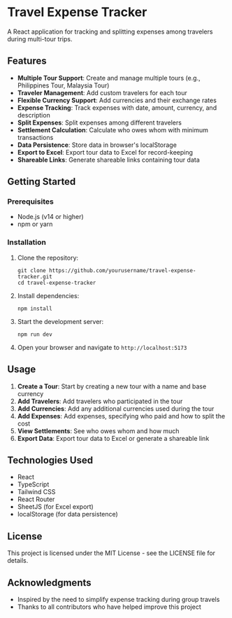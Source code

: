 # Travel Expense Tracker

A React application for tracking and splitting expenses among travelers during multi-tour trips.

## Features

- **Multiple Tour Support**: Create and manage multiple tours (e.g., Philippines Tour, Malaysia Tour)
- **Traveler Management**: Add custom travelers for each tour
- **Flexible Currency Support**: Add currencies and their exchange rates
- **Expense Tracking**: Track expenses with date, amount, currency, and description
- **Split Expenses**: Split expenses among different travelers
- **Settlement Calculation**: Calculate who owes whom with minimum transactions
- **Data Persistence**: Store data in browser's localStorage
- **Export to Excel**: Export tour data to Excel for record-keeping
- **Shareable Links**: Generate shareable links containing tour data

## Getting Started

### Prerequisites

- Node.js (v14 or higher)
- npm or yarn

### Installation

1. Clone the repository:

   ```
   git clone https://github.com/yourusername/travel-expense-tracker.git
   cd travel-expense-tracker
   ```

2. Install dependencies:

   ```
   npm install
   ```

3. Start the development server:

   ```
   npm run dev
   ```

4. Open your browser and navigate to `http://localhost:5173`

## Usage

1. **Create a Tour**: Start by creating a new tour with a name and base currency
2. **Add Travelers**: Add travelers who participated in the tour
3. **Add Currencies**: Add any additional currencies used during the tour
4. **Add Expenses**: Add expenses, specifying who paid and how to split the cost
5. **View Settlements**: See who owes whom and how much
6. **Export Data**: Export tour data to Excel or generate a shareable link

## Technologies Used

- React
- TypeScript
- Tailwind CSS
- React Router
- SheetJS (for Excel export)
- localStorage (for data persistence)

## License

This project is licensed under the MIT License - see the LICENSE file for details.

## Acknowledgments

- Inspired by the need to simplify expense tracking during group travels
- Thanks to all contributors who have helped improve this project
